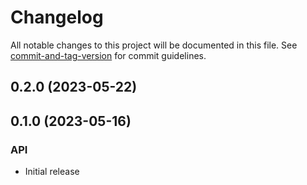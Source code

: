 # Changelog

All notable changes to this project will be documented in this file. See [commit-and-tag-version](https://github.com/absolute-version/commit-and-tag-version) for commit guidelines.

## 0.2.0 (2023-05-22)

## 0.1.0 (2023-05-16)

### API

* Initial release
